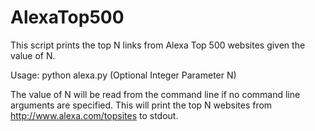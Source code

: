 # AlexaTop500
This script prints the top N links from Alexa Top 500 websites given the value of N.

Usage:
python alexa.py (Optional Integer Parameter N)

The value of N will be read from the command line if no command line arguments are specified.
This will print the top N websites from http://www.alexa.com/topsites to stdout.
